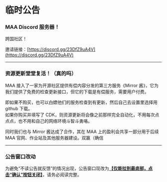 # 临时公告
### MAA Discord 服务器！

跨国社区！

邀请链接：[https://discord.gg/23DfZ9uA4V](https://discord.gg/23DfZ9uA4V)

----

### 资源更新堂堂复活！（真的吗）

MAA 接入了一家为开源社区提供有偿内容分发的第三方服务《Mirror 酱》，它为我们提供了免费的检查更新接口，但它的下载是有偿服务，需要用户付费。

即如果不购买，也可以白嫖他们的服务检查到有更新，然后自己去设置里选择用 github 下载。  
如果你购买并填写了 CDK，则资源更新将会像之前那样完全自动化，不用每次点点点，也不用和自己的网络环境斗智斗勇咯。

同时我们也与 Mirror 酱达成了合作，其在 MAA 上的盈利会共享一部分用于后续 MAA 官网、作业站及其他服务器建设。双赢（确信

----

### 公告窗口改动

为避免“不读公告就反馈”的情况出现，公告窗口现改为<u>**【仅能拉到最底部，点击“确认”按钮关闭】**</u>，请务必阅读完整。
